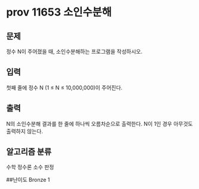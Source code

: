 # prov 11653 소인수분해

## 문제
정수 N이 주어졌을 때, 소인수분해하는 프로그램을 작성하시오.

## 입력
첫째 줄에 정수 N (1 ≤ N ≤ 10,000,000)이 주어진다.

## 출력
N의 소인수분해 결과를 한 줄에 하나씩 오름차순으로 출력한다. N이 1인 경우 아무것도 출력하지 않는다.

## 알고리즘 분류
수학
정수론
소수 판정

##난이도
Bronze 1
